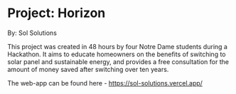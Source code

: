 # Project: Horizon
By: Sol Solutions

This project was created in 48 hours by four Notre Dame students during a Hackathon. It aims to educate homeowners on the benefits of switching to solar panel and sustainable energy, and provides a free consultation for the amount of money saved after switching over ten years.

The web-app can be found here - https://sol-solutions.vercel.app/
